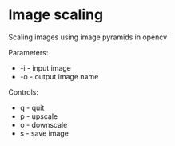 # Image scaling
Scaling images using image pyramids in opencv

Parameters:
- -i - input image
- -o - output image name

Controls:
- q - quit
- p - upscale
- o - downscale
- s - save image
